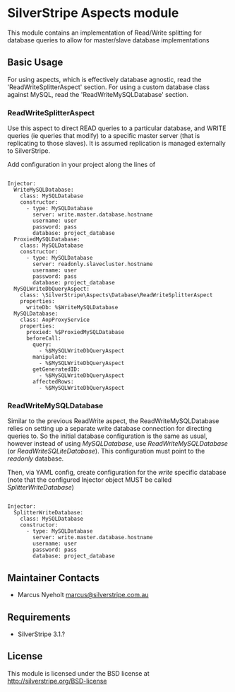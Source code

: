 # SilverStripe Aspects module

This module contains an implementation of Read/Write splitting for database 
queries to allow for master/slave database implementations

## Basic Usage

For using aspects, which is effectively database agnostic, read the 
'ReadWriteSplitterAspect' section. For using a custom database class against
MySQL, read the 'ReadWriteMySQLDatabase' section. 

### ReadWriteSplitterAspect

Use this aspect to direct READ queries to a particular database, and WRITE
queries (ie queries that modify) to a specific master server (that is 
replicating to those slaves). It is assumed replication is managed externally
to SilverStripe. 

Add configuration in your project along the lines of

```

Injector:
  WriteMySQLDatabase:
    class: MySQLDatabase
    constructor:
      - type: MySQLDatabase
        server: write.master.database.hostname
        username: user
        password: pass
        database: project_database
  ProxiedMySQLDatabase:
    class: MySQLDatabase
    constructor:
      - type: MySQLDatabase
        server: readonly.slavecluster.hostname
        username: user
        password: pass
        database: project_database
  MySQLWriteDbQueryAspect:
    class: \SilverStripe\Aspects\Database\ReadWriteSplitterAspect
    properties:
      writeDb: %$WriteMySQLDatabase
  MySQLDatabase:
    class: AopProxyService
    properties:
      proxied: %$ProxiedMySQLDatabase
      beforeCall:
        query: 
          - %$MySQLWriteDbQueryAspect
        manipulate:
          - %$MySQLWriteDbQueryAspect
        getGeneratedID:
          - %$MySQLWriteDbQueryAspect
        affectedRows:
          - %$MySQLWriteDbQueryAspect

```

### ReadWriteMySQLDatabase

Similar to the previous ReadWrite aspect, the ReadWriteMySQLDatabase relies on 
setting up a separate write database connection for directing queries to. So
the initial database configuration is the same as usual, however instead of
using _MySQLDatabase_, use _ReadWriteMySQLDatabase_ 
(or _ReadWriteSQLiteDatabase_). This configuration must point to the _readonly_
database. 

Then, via YAML config, create configuration for the _write_ specific database
(note that the configured Injector object MUST be called 
_SplitterWriteDatabase_)

```

Injector:
  SplitterWriteDatabase:
    class: MySQLDatabase
    constructor:
      - type: MySQLDatabase
        server: write.master.database.hostname
        username: user
        password: pass
        database: project_database

```


## Maintainer Contacts

* Marcus Nyeholt <marcus@silverstripe.com.au>

## Requirements

* SilverStripe 3.1.?

## License

This module is licensed under the BSD license at http://silverstripe.org/BSD-license

